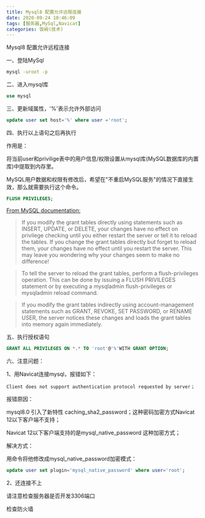 ```yaml
---
title: Mysql8 配置允许远程连接
date: 2020-09-24 10:46:09
tags: [服务器,MySql,Navicat]
categories: 饭碗(技术)
---
```


Mysql8 配置允许远程连接

一、登陆MySql

```bash
mysql -uroot -p 
```

二、进入mysql库

```sql
use mysql
```

三、更新域属性，'%'表示允许外部访问

```sql
update user set host='%' where user ='root';
```

四、执行以上语句之后再执行

作用是：

将当前user和privilige表中的用户信息/权限设置从mysql库(MySQL数据库的内置库)中提取到内存里。

MySQL用户数据和权限有修改后，希望在"不重启MySQL服务"的情况下直接生效，那么就需要执行这个命令。

```sql
FLUSH PRIVILEGES;
```
[From MySQL documentation:](https://dev.mysql.com/doc/refman/5.7/en/privilege-changes.html)
> If you modify the grant tables directly using statements such as INSERT, UPDATE, or DELETE, your changes have no effect on privilege checking until you either restart the server or tell it to reload the tables. If you change the grant tables directly but forget to reload them, your changes have no effect until you restart the server. This may leave you wondering why your changes seem to make no difference!

> To tell the server to reload the grant tables, perform a flush-privileges operation. This can be done by issuing a FLUSH PRIVILEGES statement or by executing a mysqladmin flush-privileges or mysqladmin reload command.

> If you modify the grant tables indirectly using account-management statements such as GRANT, REVOKE, SET PASSWORD, or RENAME USER, the server notices these changes and loads the grant tables into memory again immediately.

五、执行授权语句

```sql
GRANT ALL PRIVILEGES ON *.* TO 'root'@'%'WITH GRANT OPTION;
```

六、注意问题：

1、用Navicat连接mysql，报错如下：
```
Client does not support authentication protocol requested by server；
```
报错原因：

mysql8.0 引入了新特性 caching_sha2_password；这种密码加密方式Navicat 12以下客户端不支持；

Navicat 12以下客户端支持的是mysql_native_password 这种加密方式；

解决方式：

用命令将他修改成mysql_native_password加密模式：

```sql
update user set plugin='mysql_native_password' where user='root';
```
2、还连接不上

请注意检查服务器是否开发3306端口

检查防火墙
